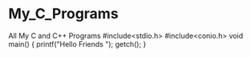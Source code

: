 # My_C_Programs
All My C and C++ Programs
#include<stdio.h>
#include<conio.h>
void main()
{
 printf("Hello Friends ");
 getch();
}
